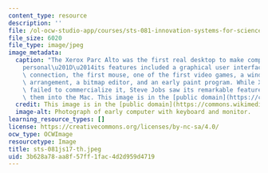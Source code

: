 ```yaml
---
content_type: resource
description: ''
file: /ol-ocw-studio-app/courses/sts-081-innovation-systems-for-science-technology-energy-manufacturing-and-health-spring-2017/3b628a78aa8f57ff1fac4d2d959d4719_sts-081js17-th.jpeg
file_size: 6020
file_type: image/jpeg
image_metadata:
  caption: "The Xerox Parc Alto was the first real desktop to make computing \u201C\
    personal\u201D\u2014its features included a graphical user interface, an ethernet\
    \ connection, the first mouse, one of the first video games, a windows screen\
    \ arrangement, a bitmap editor, and an early paint program. While Xerox famously\
    \ failed to commercialize it, Steve Jobs saw its remarkable features and incorporated\
    \ them into the Mac. This image is in the [public domain](https://commons.wikimedia.org/wiki/File:Xerox_Alto_mit_Rechner.JPG)."
  credit: This image is in the [public domain](https://commons.wikimedia.org/wiki/File:Xerox_Alto_mit_Rechner.JPG).
  image-alt: Photograph of early computer with keyboard and monitor.
learning_resource_types: []
license: https://creativecommons.org/licenses/by-nc-sa/4.0/
ocw_type: OCWImage
resourcetype: Image
title: sts-081js17-th.jpeg
uid: 3b628a78-aa8f-57ff-1fac-4d2d959d4719
---
```


